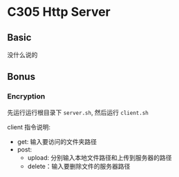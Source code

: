 # C305 Http Server

## Basic

没什么说的

## Bonus

### Encryption

先运行运行根目录下 `server.sh`, 然后运行 `client.sh`

client 指令说明:

- get: 输入要访问的文件夹路径
- post:
  - upload: 分别输入本地文件路径和上传到服务器的路径
  - delete：输入要删除文件的服务器路径

